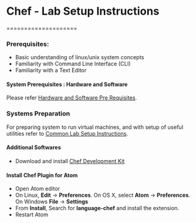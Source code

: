 # Chef - Lab Setup Instructions
====================

### Prerequisites:
* Basic understanding of linux/unix system concepts
* Familiarity with Command Line Interface (CLI)
* Familiarity with a Text Editor


#### System Prerequisites : Hardware and Software

Please refer [Hardware and Software Pre Requisites](./software_requirements.md).


### Systems Preparation
For preparing system to run virtual machines, and with setup of useful utilities refer to [Common Lab Setup Instructions](virtualization-setup.md).  


#### Additional Softwares

* Download and install [Chef Development Kit](https://downloads.getchef.com/chef-dk/)

#### Install Chef Plugin for Atom
* Open Atom editor
* On Linux, **Edit** -> **Preferences**. On OS X, select **Atom** -> **Preferences**. On Windows **File** -> **Settings**
* From **Install**, Search for **language-chef** and install the extension.  
* Restart Atom

